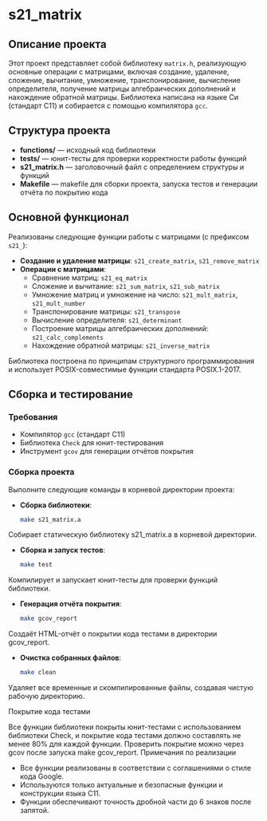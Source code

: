 # s21_matrix

## Описание проекта

Этот проект представляет собой библиотеку `matrix.h`, реализующую основные операции с матрицами, включая создание, удаление, сложение, вычитание, умножение, транспонирование, вычисление определителя, получение матрицы алгебраических дополнений и нахождение обратной матрицы. Библиотека написана на языке Си (стандарт C11) и собирается с помощью компилятора `gcc`.

## Структура проекта

- **functions/** — исходный код библиотеки
- **tests/** — юнит-тесты для проверки корректности работы функций
- **s21_matrix.h** — заголовочный файл с определением структуры и функций
- **Makefile** — makefile для сборки проекта, запуска тестов и генерации отчёта по покрытию кода

## Основной функционал

Реализованы следующие функции работы с матрицами (с префиксом `s21_`):

- **Создание и удаление матрицы**: `s21_create_matrix`, `s21_remove_matrix`
- **Операции с матрицами**:
  - Сравнение матриц: `s21_eq_matrix`
  - Сложение и вычитание: `s21_sum_matrix`, `s21_sub_matrix`
  - Умножение матриц и умножение на число: `s21_mult_matrix`, `s21_mult_number`
  - Транспонирование матрицы: `s21_transpose`
  - Вычисление определителя: `s21_determinant`
  - Построение матрицы алгебраических дополнений: `s21_calc_complements`
  - Нахождение обратной матрицы: `s21_inverse_matrix`

Библиотека построена по принципам структурного программирования и использует POSIX-совместимые функции стандарта POSIX.1-2017.

## Сборка и тестирование

### Требования

- Компилятор `gcc` (стандарт C11)
- Библиотека `Check` для юнит-тестирования
- Инструмент `gcov` для генерации отчётов покрытия

### Сборка проекта

Выполните следующие команды в корневой директории проекта:

- **Сборка библиотеки**:
  
  ```bash
  make s21_matrix.a
Собирает статическую библиотеку s21_matrix.a в корневой директории.

- **Сборка и запуск тестов**:

  ```bash
  make test
  ```

Компилирует и запускает юнит-тесты для проверки функций библиотеки.

- **Генерация отчёта покрытия**:

  ```bash
  make gcov_report
  ```

Создаёт HTML-отчёт о покрытии кода тестами в директории gcov_report.

- **Очистка собранных файлов**:

  ```bash
  make clean
  ```
Удаляет все временные и скомпилированные файлы, создавая чистую рабочую директорию.

Покрытие кода тестами

Все функции библиотеки покрыты юнит-тестами с использованием библиотеки Check, и покрытие кода тестами должно составлять не менее 80% для каждой функции. Проверить покрытие можно через gcov после запуска make gcov_report.
Примечания по реализации

* Все функции реализованы в соответствии с соглашениями о стиле кода Google.
* Используются только актуальные и безопасные функции и конструкции языка C11.
* Функции обеспечивают точность дробной части до 6 знаков после запятой.

